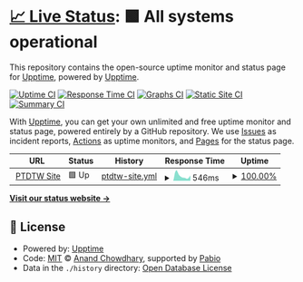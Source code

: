 # [📈 Live Status](https://upptime.github.io/upptime): <!--live status--> **🟩 All systems operational**

This repository contains the open-source uptime monitor and status page for [Upptime](https://upptime.js.org), powered by [Upptime](https://github.com/upptime/upptime).

[![Uptime CI](https://github.com/upptime/upptime/workflows/Uptime%20CI/badge.svg)](https://github.com/upptime/upptime/actions?query=workflow%3A%22Uptime+CI%22)
[![Response Time CI](https://github.com/upptime/upptime/workflows/Response%20Time%20CI/badge.svg)](https://github.com/upptime/upptime/actions?query=workflow%3A%22Response+Time+CI%22)
[![Graphs CI](https://github.com/upptime/upptime/workflows/Graphs%20CI/badge.svg)](https://github.com/upptime/upptime/actions?query=workflow%3A%22Graphs+CI%22)
[![Static Site CI](https://github.com/upptime/upptime/workflows/Static%20Site%20CI/badge.svg)](https://github.com/upptime/upptime/actions?query=workflow%3A%22Static+Site+CI%22)
[![Summary CI](https://github.com/upptime/upptime/workflows/Summary%20CI/badge.svg)](https://github.com/upptime/upptime/actions?query=workflow%3A%22Summary+CI%22)

With [Upptime](https://upptime.js.org), you can get your own unlimited and free uptime monitor and status page, powered entirely by a GitHub repository. We use [Issues](https://github.com/upptime/upptime/issues) as incident reports, [Actions](https://github.com/upptime/upptime/actions) as uptime monitors, and [Pages](https://upptime.github.io/upptime) for the status page.

<!--start: status pages-->
<!-- This summary is generated by Upptime (https://github.com/upptime/upptime) -->
<!-- Do not edit this manually, your changes will be overwritten -->
<!-- prettier-ignore -->
| URL | Status | History | Response Time | Uptime |
| --- | ------ | ------- | ------------- | ------ |
| <img alt="" src="https://icons.duckduckgo.com/ip3/ptdtw.fun.ico" height="13"> [PTDTW Site](https://ptdtw.fun) | 🟩 Up | [ptdtw-site.yml](https://github.com/kaobar00124/StatusPage/commits/HEAD/history/ptdtw-site.yml) | <details><summary><img alt="Response time graph" src="./graphs/ptdtw-site/response-time-week.png" height="20"> 546ms</summary><br><a href="https://upptime.github.io/upptime/history/ptdtw-site"><img alt="Response time 546" src="https://img.shields.io/endpoint?url=https%3A%2F%2Fraw.githubusercontent.com%2Fkaobar00124%2FStatusPage%2FHEAD%2Fapi%2Fptdtw-site%2Fresponse-time.json"></a><br><a href="https://upptime.github.io/upptime/history/ptdtw-site"><img alt="24-hour response time 546" src="https://img.shields.io/endpoint?url=https%3A%2F%2Fraw.githubusercontent.com%2Fkaobar00124%2FStatusPage%2FHEAD%2Fapi%2Fptdtw-site%2Fresponse-time-day.json"></a><br><a href="https://upptime.github.io/upptime/history/ptdtw-site"><img alt="7-day response time 546" src="https://img.shields.io/endpoint?url=https%3A%2F%2Fraw.githubusercontent.com%2Fkaobar00124%2FStatusPage%2FHEAD%2Fapi%2Fptdtw-site%2Fresponse-time-week.json"></a><br><a href="https://upptime.github.io/upptime/history/ptdtw-site"><img alt="30-day response time 546" src="https://img.shields.io/endpoint?url=https%3A%2F%2Fraw.githubusercontent.com%2Fkaobar00124%2FStatusPage%2FHEAD%2Fapi%2Fptdtw-site%2Fresponse-time-month.json"></a><br><a href="https://upptime.github.io/upptime/history/ptdtw-site"><img alt="1-year response time 546" src="https://img.shields.io/endpoint?url=https%3A%2F%2Fraw.githubusercontent.com%2Fkaobar00124%2FStatusPage%2FHEAD%2Fapi%2Fptdtw-site%2Fresponse-time-year.json"></a></details> | <details><summary><a href="https://upptime.github.io/upptime/history/ptdtw-site">100.00%</a></summary><a href="https://upptime.github.io/upptime/history/ptdtw-site"><img alt="All-time uptime 100.00%" src="https://img.shields.io/endpoint?url=https%3A%2F%2Fraw.githubusercontent.com%2Fkaobar00124%2FStatusPage%2FHEAD%2Fapi%2Fptdtw-site%2Fuptime.json"></a><br><a href="https://upptime.github.io/upptime/history/ptdtw-site"><img alt="24-hour uptime 100.00%" src="https://img.shields.io/endpoint?url=https%3A%2F%2Fraw.githubusercontent.com%2Fkaobar00124%2FStatusPage%2FHEAD%2Fapi%2Fptdtw-site%2Fuptime-day.json"></a><br><a href="https://upptime.github.io/upptime/history/ptdtw-site"><img alt="7-day uptime 100.00%" src="https://img.shields.io/endpoint?url=https%3A%2F%2Fraw.githubusercontent.com%2Fkaobar00124%2FStatusPage%2FHEAD%2Fapi%2Fptdtw-site%2Fuptime-week.json"></a><br><a href="https://upptime.github.io/upptime/history/ptdtw-site"><img alt="30-day uptime 100.00%" src="https://img.shields.io/endpoint?url=https%3A%2F%2Fraw.githubusercontent.com%2Fkaobar00124%2FStatusPage%2FHEAD%2Fapi%2Fptdtw-site%2Fuptime-month.json"></a><br><a href="https://upptime.github.io/upptime/history/ptdtw-site"><img alt="1-year uptime 100.00%" src="https://img.shields.io/endpoint?url=https%3A%2F%2Fraw.githubusercontent.com%2Fkaobar00124%2FStatusPage%2FHEAD%2Fapi%2Fptdtw-site%2Fuptime-year.json"></a></details>

<!--end: status pages-->

[**Visit our status website →**](https://upptime.github.io/upptime)

## 📄 License

- Powered by: [Upptime](https://github.com/upptime/upptime)
- Code: [MIT](./LICENSE) © [Anand Chowdhary](https://anandchowdhary.com), supported by [Pabio](https://pabio.com)
- Data in the `./history` directory: [Open Database License](https://opendatacommons.org/licenses/odbl/1-0/)
